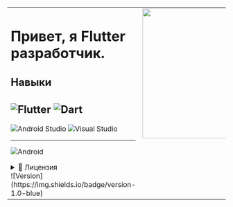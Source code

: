 <table>
<tr>
<td valign="top">

# Привет, я Flutter разработчик.

## Навыки

![Flutter](https://img.shields.io/badge/Flutter-%2302569B.svg?style=for-the-badge&logo=Flutter&logoColor=white) 
![Dart](https://img.shields.io/badge/dart-%230175C2.svg?style=for-the-badge&logo=dart&logoColor=white)
---

![Android Studio](https://img.shields.io/badge/android%20studio-346ac1?style=for-the-badge&logo=android%20studio&logoColor=white)
![Visual Studio](https://img.shields.io/badge/Visual%20Studio-5C2D91.svg?style=for-the-badge&logo=visual-studio&logoColor=white)

---

![Android](https://img.shields.io/badge/Android-3DDC84?style=for-the-badge&logo=android&logoColor=white)         

<details> <summary>📜 Лицензия</summary> MIT License. </details>
![Version](https://img.shields.io/badge/version-1.0-blue)

</td>
<td valign="top">

<img src="https://media.giphy.com/media/ваша-гифка.gif" width="300">

</td>
</tr>
</table>
